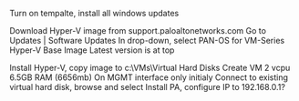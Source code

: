 Turn on tempalte, install all windows updates

Download Hyper-V image from 
support.paloaltonetworks.com
Go to Updates | Software Updates
In drop-down, select PAN-OS for VM-Series Hyper-V Base Image
Latest version is at top 

Install Hyper-V, copy image to c:\VMs\Virtual Hard Disks
Create VM
    2 vcpu
    6.5GB RAM (6656mb)
    On MGMT interface only initialy
    Connect to existing virtual hard disk, browse and select
Install PA, configure IP to 192.168.0.1?

